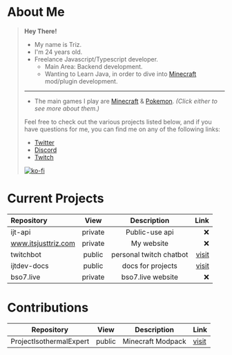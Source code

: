 # About Me

> **Hey There!**
>
> -   My name is Triz.
> -   I'm 24 years old.
> -   Freelance Javascript/Typescript developer.
>     -   Main Area: Backend development.
>     -   Wanting to Learn Java, in order to dive into [Minecraft](Minecraft.md) mod/plugin development.
>
> ---
>
> -   The main games I play are [Minecraft](Minecraft.md) & [Pokemon](Pokemon.md). _(Click either to see more about them.)_
>
> Feel free to check out the various projects listed below, and if you have questions for me, you can find me on any of the following links:
>
> -   [Twitter](https://twitter.com/itsjusttriz_)
> -   [Discord](http://discord.itsjusttriz.com)
> -   [Twitch](https://twitch.tv/itsjusttriz)
>
> [![ko-fi](https://ko-fi.com/img/githubbutton_sm.svg)](https://ko-fi.com/G2G06VVCK)

# Current Projects

| Repository          |  View   |       Description       |                                                Link |
| :------------------ | :-----: | :---------------------: | --------------------------------------------------: |
| ijt-api             | private |     Public-use api      |                                                  ❌ |
| www.itsjusttriz.com | private |       My website        |                                                  ❌ |
| twitchbot           | public  | personal twitch chatbot |   [visit](https://github.com/itsjusttriz/twitchbot) |
| ijtdev-docs         | public  |    docs for projects    | [visit](https://github.com/itsjusttriz/ijtdev-docs) |
| bso7.live           | private |    bso7.live website    |                                                  ❌ |

# Contributions

| Repository              | View   | Description       | Link                                                                 |
| ----------------------- | ------ | ----------------- | -------------------------------------------------------------------- |
| ProjectIsothermalExpert | public | Minecraft Modpack | [visit](https://github.com/Kikiisyourfriend/ProjectIsothermalExpert) |
